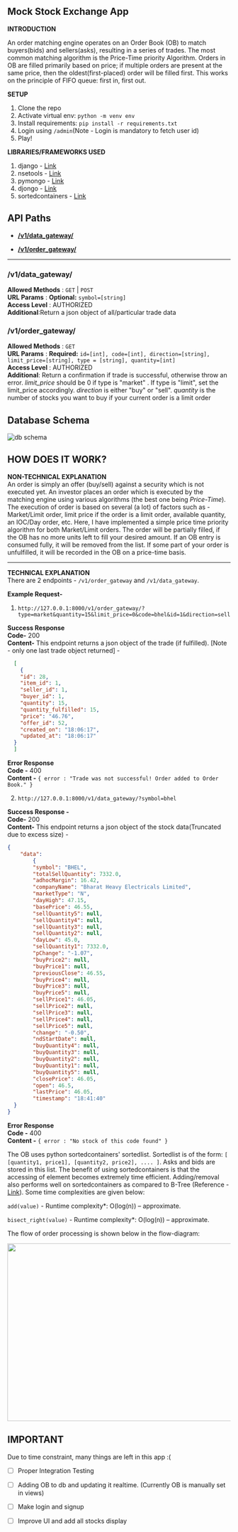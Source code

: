 

**Mock Stock Exchange App**
----

**INTRODUCTION**

An order matching engine operates on an Order Book (OB) to match buyers(bids) and sellers(asks), resulting in a series of trades. The most common matching algorithm is the Price-Time priority Algorithm. Orders in OB are filled primarily based on price; if multiple orders are present at the same price, then the oldest(first-placed) order will be filled first. This works on the principle of FIFO queue: first in, first out.

**SETUP**

  1. Clone the repo
 2. Activate virtual env: `python -m venv env`
 3. Install requirements: `pip install -r requirements.txt`
 4. Login using `/admin`(Note - Login is mandatory to fetch user id)
 4. Play!

**LIBRARIES/FRAMEWORKS USED**

  1. django - [Link](https://www.djangoproject.com/)
 2. nsetools - [Link](https://nsetools.readthedocs.io/)
 3. pymongo - [Link](https://pymongo.readthedocs.io/en/stable/)
 4. djongo - [Link](https://www.djongomapper.com/)
 5. sortedcontainers - [Link](http://www.grantjenks.com/docs/sortedcontainers/)

## API Paths
* [**/v1/data_gateway/**](#v1data_gateway)


* [**/v1/order_gateway/**](#v1order_gateway)



___
### /v1/data_gateway/
**Allowed Methods** : `GET` | `POST`
<br>**URL Params** : **Optional:** `symbol=[string]`
<br>**Access Level** : AUTHORIZED
<br>**Additional**:Return a json object of all/particular trade data

### /v1/order_gateway/
**Allowed Methods** : `GET`
<br>**URL Params** : **Required:** `id=[int], code=[int], direction=[string], limit_price=[string], type = [string], quantity=[int]`
<br>**Access Level** : AUTHORIZED
<br>**Additional**: Return a confirmation if trade is successful, otherwise throw an error. <em> limit_price </em> should be 0 if type is "market" . If type is "limit", set the limit_price accordingly. <em>direction</em> is either "buy" or "sell". <em>quantity</em> is the number of stocks you want to buy if your current order is a limit order



## Database Schema
![db schema](https://github.com/ag602/mockstock/blob/master/stockex/static/images/documentation/temp.png?raw=true)

## HOW DOES IT WORK?


****NON-TECHNICAL EXPLANATION****</br>
An order is simply an offer (buy/sell) against a security which is not executed yet. An investor places an order which is executed by the matching engine using various algorithms (the best one being *Price-Time*). The execution of order is based on several (a lot) of factors such as - Market/Limit order, limit price if the order is a limit order, available  quantity, an IOC/Day order, etc. Here, I have implemented a simple price time priority algorithm for both Market/Limit orders. The order will be partially filled, if the OB has no more units left to fill your desired amount. If an OB entry is consumed fully, it will be removed from the list. If some part of your order is unfulfilled, it will be recorded in the OB on a price-time basis.

----

****TECHNICAL EXPLANATION****</br>
There are 2 endpoints - `/v1/order_gateway` and `/v1/data_gateway`.

**Example Request-**

  1.  `http://127.0.0.1:8000/v1/order_gateway/?type=market&quantity=15&limit_price=0&code=bhel&id=1&direction=sell`

**Success Response** <br/>
**Code-** 200<br/>
**Content-** This endpoint returns a json object of the trade (if fulfilled). [Note - only one last trade object returned] -
```json
  [
    {
    "id": 28,
    "item_id": 1,
    "seller_id": 1,
    "buyer_id": 1,
    "quantity": 15,
    "quantity_fulfilled": 15,
    "price": "46.76",
    "offer_id": 52,
    "created_on": "18:06:17",
    "updated_at": "18:06:17"
  }
  ]

```
**Error Response**<br/>
**Code -** 400<br/>
**Content -** `{ error : "Trade was not successful! Order added to Order Book." }`<br/>


 2.  `http://127.0.0.1:8000/v1/data_gateway/?symbol=bhel`


**Success Response -**  <br/>
**Code-** 200  <br/>
**Content-** This endpoint returns a json object of the stock data(Truncated due to excess size) -  <br/>
```json
{
    "data":
        {
        "symbol": "BHEL",
        "totalSellQuantity": 7332.0,
        "adhocMargin": 16.42,
        "companyName": "Bharat Heavy Electricals Limited",
        "marketType": "N",
        "dayHigh": 47.15,
        "basePrice": 46.55,
        "sellQuantity5": null,
        "sellQuantity4": null,
        "sellQuantity3": null,
        "sellQuantity2": null,
        "dayLow": 45.0,
        "sellQuantity1": 7332.0,
        "pChange": "-1.07",
        "buyPrice2": null,
        "buyPrice1": null,
        "previousClose": 46.55,
        "buyPrice4": null,
        "buyPrice3": null,
        "buyPrice5": null,
        "sellPrice1": 46.05,
        "sellPrice2": null,
        "sellPrice3": null,
        "sellPrice4": null,
        "sellPrice5": null,
        "change": "-0.50",
        "ndStartDate": null,
        "buyQuantity4": null,
        "buyQuantity3": null,
        "buyQuantity2": null,
        "buyQuantity1": null,
        "buyQuantity5": null,
        "closePrice": 46.05,
        "open": 46.5,
        "lastPrice": 46.05,
        "timestamp": "18:41:40"
  }
}
```

**Error Response**<br/>
**Code -** 400<br/>
**Content -** `{ error : "No stock of this code found" }`<br/>

The OB uses python sortedcontainers' sortedlist. Sortedlist is of the form:  `[ [quantity1, price1], [quantity2, price2], .... ]`. Asks and bids are stored in this list. The benefit of using sortedcontainers is that the accessing of element becomes extremely time efficient. Adding/removal also performs well on sortedcontainers as compared to B-Tree (Reference - [Link](grantjenks.com/docs/sortedcontainers/performance.html#id2)). Some time complexities are given below:

`add(value)` - Runtime complexity*: O(log(n)) – approximate.<br/>

`bisect_right(value)` - Runtime complexity*: O(log(n)) – approximate.

 The flow of order processing is shown below in the flow-diagram:


<p align="center">
  <img width="600" height="400" src="https://github.com/ag602/mockstock/blob/master/stockex/static/images/documentation/flow.png?raw=true">
</p>


## IMPORTANT
Due to time constraint, many things are left in this app :(
 - [ ] Proper Integration Testing

 - [ ] Adding OB to db and updating it realtime. (Currently OB is manually set in views)

 - [ ]  Make login and signup

 - [ ] Improve UI and add all stocks display
